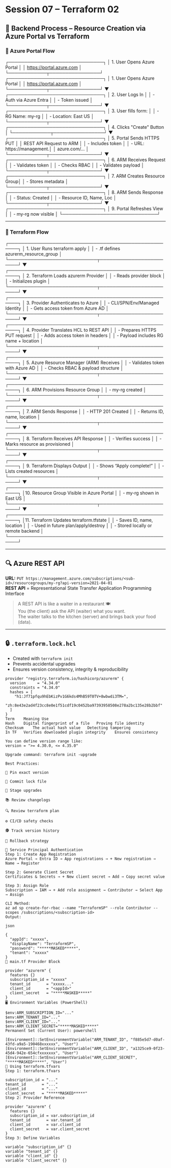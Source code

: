# Session 07 – Terraform 02

## 📌 Backend Process – Resource Creation via Azure Portal vs Terraform

### 🔷 Azure Portal Flow

┌──────────────────────────────┐
│ 1. User Opens Azure Portal │
│ https://portal.azure.com │
└────────────┬────────────────┘
┌──────────────────────────────┐
│ 1. User Opens Azure Portal   │
│   https://portal.azure.com   │
└────────────┬────────────────┘
▼
┌──────────────────────────────┐
│ 2. User Logs In │
│ - Auth via Azure Entra │
│ - Token issued │
└────────────┬────────────────┘
▼
┌──────────────────────────────┐
│ 3. User fills form: │
│ - RG Name: my-rg │
│ - Location: East US │
└────────────┬────────────────┘
▼
┌──────────────────────────────┐
│ 4. Clicks "Create" Button │
└────────────┬────────────────┘
▼
┌──────────────────────────────┐
│ 5. Portal Sends HTTPS PUT │
│ REST API Request to ARM │
│ - Includes token │
│ - URL: https://management.│
│ azure.com/... │
└────────────┬────────────────┘
▼
┌──────────────────────────────┐
│ 6. ARM Receives Request │
│ - Validates token │
│ - Checks RBAC │
│ - Validates payload │
└────────────┬────────────────┘
▼
┌──────────────────────────────┐
│ 7. ARM Creates Resource Group│
│ - Stores metadata │
└────────────┬────────────────┘
▼
┌──────────────────────────────┐
│ 8. ARM Sends Response │
│ - Status: Created │
│ - Resource ID, Name, Loc │
└────────────┬────────────────┘
▼
┌──────────────────────────────┐
│ 9. Portal Refreshes View │
│ - my-rg now visible │
└──────────────────────────────┘

---

### 🔷 Terraform Flow

┌─────────────────────────────────────────────────────┐
│ 1. User Runs terraform apply │
│ - .tf defines azurerm_resource_group │
└────────────────────────────┬────────────────────────┘
▼
┌─────────────────────────────────────────────────────┐
│ 2. Terraform Loads azurerm Provider │
│ - Reads provider block │
│ - Initializes plugin │
└────────────────────────────┬────────────────────────┘
▼
┌─────────────────────────────────────────────────────┐
│ 3. Provider Authenticates to Azure │
│ - CLI/SPN/Env/Managed Identity │
│ - Gets access token from Azure AD │
└────────────────────────────┬────────────────────────┘
▼
┌─────────────────────────────────────────────────────┐
│ 4. Provider Translates HCL to REST API │
│ - Prepares HTTPS PUT request │
│ - Adds access token in headers │
│ - Payload includes RG name + location │
└────────────────────────────┬────────────────────────┘
▼
┌─────────────────────────────────────────────────────┐
│ 5. Azure Resource Manager (ARM) Receives │
│ - Validates token with Azure AD │
│ - Checks RBAC & payload structure │
└────────────────────────────┬────────────────────────┘
▼
┌─────────────────────────────────────────────────────┐
│ 6. ARM Provisions Resource Group │
│ - my-rg created │
└────────────────────────────┬────────────────────────┘
▼
┌─────────────────────────────────────────────────────┐
│ 7. ARM Sends Response │
│ - HTTP 201 Created │
│ - Returns ID, name, location │
└────────────────────────────┬────────────────────────┘
▼
┌─────────────────────────────────────────────────────┐
│ 8. Terraform Receives API Response │
│ - Verifies success │
│ - Marks resource as provisioned │
└────────────────────────────┬────────────────────────┘
▼
┌─────────────────────────────────────────────────────┐
│ 9. Terraform Displays Output │
│ - Shows “Apply complete!” │
│ - Lists created resources │
└────────────────────────────┬────────────────────────┘
▼
┌─────────────────────────────────────────────────────┐
│10. Resource Group Visible in Azure Portal │
│ - my-rg shown in East US │
└────────────────────────────┬────────────────────────┘
▼
┌─────────────────────────────────────────────────────┐
│11. Terraform Updates terraform.tfstate │
│ - Saves ID, name, location │
│ - Used in future plan/apply/destroy │
│ - Stored locally or remote backend │
└─────────────────────────────────────────────────────┘


---

## 🔍 Azure REST API

**URL:** `PUT https://management.azure.com/subscriptions/<sub-id>/resourcegroups/my-rg?api-version=2021-04-01`  
**REST API** = Representational State Transfer Application Programming Interface

> A REST API is like a waiter in a restaurant 🍽️  
> You (the client) ask the API (waiter) what you want.  
> The waiter talks to the kitchen (server) and brings back your food (data).

---

## 🔒 `.terraform.lock.hcl`

- Created with `terraform init`
- Prevents accidental upgrades
- Ensures version consistency, integrity & reproducibility

```hcl
provider "registry.terraform.io/hashicorp/azurerm" {
  version     = "4.34.0"
  constraints = "4.34.0"
  hashes = [
    "h1:Jf71pfqu9hEbKizPv1G6kds4MhB59T0TV+8wbwdi3TM=",
    "zh:8e43e2ad4f23cc8e0e1f51cdf19c0452ba97393958508e278a2bc135e28b2bbf"
  ]
}
Term	Meaning	Use
Hash	Digital fingerprint of a file	Proving file identity
Checksum	The actual hash value	Detecting tampering
In TF	Verifies downloaded plugin integrity	Ensures consistency

You can define version range like:
version = ">= 4.30.0, <= 4.35.0"

Upgrade command: terraform init -upgrade

Best Practices:

🎯 Pin exact version

🔐 Commit lock file

🧪 Stage upgrades

📚 Review changelogs

🔍 Review terraform plan

⚙️ CI/CD safety checks

🕵️ Track version history

🔄 Rollback strategy

🔐 Service Principal Authentication
Step 1: Create App Registration
Azure Portal → Entra ID → App registrations → + New registration → Name → Register

Step 2: Generate Client Secret
Certificates & Secrets → + New client secret → Add → Copy secret value

Step 3: Assign Role
Subscription → IAM → + Add role assignment → Contributor → Select App → Assign

CLI Method:
az ad sp create-for-rbac --name "TerraformSP" --role Contributor --scopes /subscriptions/<subscription-id>
Output:

json

{
  "appId": "xxxxx",
  "displayName": "TerraformSP",
  "password": "*****MASKED*****",
  "tenant": "xxxxx"
}
🔧 main.tf Provider Block

provider "azurerm" {
  features {}
  subscription_id = "xxxxx"
  tenant_id       = "xxxxx..."
  client_id       = "<appId>"
  client_secret   = "*****MASKED*****"
}
🖥️ Environment Variables (PowerShell)

$env:ARM_SUBSCRIPTION_ID="..."
$env:ARM_TENANT_ID="..."
$env:ARM_CLIENT_ID="..."
$env:ARM_CLIENT_SECRET="*****MASKED*****"
Permanent Set (Current User): powershell

[Environment]::SetEnvironmentVariable("ARM_TENANT_ID", "f885e5d7-d0af-43fd-a9a5-190468xxxxxx", "User")
[Environment]::SetEnvironmentVariable("ARM_CLIENT_ID", "a1325ce9-0f23-45d4-942e-654cfxxxxxxx", "User")
[Environment]::SetEnvironmentVariable("ARM_CLIENT_SECRET", "*****MASKED*****", "User")
📂 Using terraform.tfvars
Step 1: terraform.tfvars

subscription_id = "..."
tenant_id       = "..."
client_id       = "..."
client_secret   = "*****MASKED*****"
Step 2: Provider Reference

provider "azurerm" {
  features {}
  subscription_id = var.subscription_id
  tenant_id       = var.tenant_id
  client_id       = var.client_id
  client_secret   = var.client_secret
}
Step 3: Define Variables

variable "subscription_id" {}
variable "tenant_id" {}
variable "client_id" {}
variable "client_secret" {}
